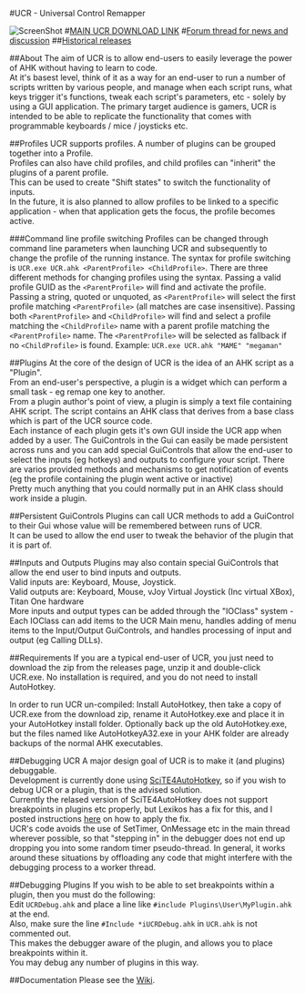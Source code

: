 #UCR - Universal Control Remapper

![ScreenShot](http://i.imgur.com/pSBxCbc.png)
#[MAIN UCR DOWNLOAD LINK](http://evilc.com/files/ahk/ucr/UCR.zip)
#[Forum thread for news and discussion](https://autohotkey.com/boards/viewtopic.php?t=12249)
##[Historical releases](https://github.com/evilC/UCR/releases)

##About
The aim of UCR is to allow end-users to easily leverage the power of AHK without having to learn to code.  
At it's basest level, think of it as a way for an end-user to run a number of scripts written by various people, and manage when each script runs, what keys trigger it's functions, tweak each script's parameters, etc - solely by using a GUI application.
The primary target audience is gamers, UCR is intended to be able to replicate the functionality that comes with programmable keyboards / mice / joysticks etc.

##Profiles
UCR supports profiles. A number of plugins can be grouped together into a Profile.  
Profiles can also have child profiles, and child profiles can "inherit" the plugins of a parent profile.  
This can be used to create "Shift states" to switch the functionality of inputs.  
In the future, it is also planned to allow profiles to be linked to a specific application - when that application gets the focus, the profile becomes active.

###Command line profile switching
Profiles can be changed through command line parameters when launching UCR and subsequently to change the profile of the running instance. The syntax for profile switching is `UCR.exe UCR.ahk <ParentProfile> <ChildProfile>`. There are three different methods for changing profiles using the syntax. Passing a valid profile GUID as the `<ParentProfile>` will find and activate the profile. Passing a string, quoted or unquoted, as `<ParentProfile>` will select the first profile matching `<ParentProfile>` (all matches are case insensitive). Passing both `<ParentProfile>` and `<ChildProfile>` will find and select a profile matching the `<ChildProfile>` name with a parent profile matching the `<ParentProfile>` name. The `<ParentProfile>` will be selected as fallback if no `<ChildProfile>` is found.
Example: `UCR.exe UCR.ahk "MAME" "megaman"`

##Plugins
At the core of the design of UCR is the idea of an AHK script as a "Plugin".  
From an end-user's perspective, a plugin is a widget which can perform a small task - eg remap one key to another.  
From a plugin author's point of view, a plugin is simply a text file containing AHK script.
The script contains an AHK class that derives from a base class which is part of the UCR source code.  
Each instance of each plugin gets it's own GUI inside the UCR app when added by a user.
The GuiControls in the Gui can easily be made persistent across runs and you can add special GuiControls that allow the end-user to select the inputs (eg hotkeys) and outputs to configure your script.
There are varios provided methods and mechanisms to get notification of events (eg the profile containing the plugin went active or inactive)  
Pretty much anything that you could normally put in an AHK class should work inside a plugin.  

##Persistent GuiControls
Plugins can call UCR methods to add a GuiControl to their Gui whose value will be remembered between runs of UCR.  
It can be used to allow the end user to tweak the behavior of the plugin that it is part of.

##Inputs and Outputs
Plugins may also contain special GuiControls that allow the end user to bind inputs and outputs.  
Valid inputs are: Keyboard, Mouse, Joystick.  
Valid outputs are: Keyboard, Mouse, vJoy Virtual Joystick (Inc virtual XBox), Titan One hardware  
More inputs and output types can be added through the "IOClass" system - Each IOClass can add items to the UCR Main menu, handles adding of menu items to the Input/Output GuiControls, and handles processing of input and output (eg Calling DLLs).  


##Requirements
If you are a typical end-user of UCR, you just need to download the zip from the releases page, unzip it and double-click UCR.exe. No installation is required, and you do not need to install AutoHotkey.  


In order to run UCR un-compiled:
Install AutoHotkey, then take a copy of UCR.exe from the download zip, rename it AutoHotkey.exe and place it in your AutoHotkey install folder. Optionally back up the old AutoHotkey.exe, but the files named like AutoHotkeyA32.exe in your AHK folder are already backups of the normal AHK executables.  

##Debugging UCR
A major design goal of UCR is to make it (and plugins) debuggable.  
Development is currently done using [SciTE4AutoHotkey](https://autohotkey.com/boards/viewtopic.php?f=6&t=62), so if you wish to debug UCR or a plugin, that is the advised solution.  
Currently the relased version of SciTE4AutoHotkey does not support breakpoints in plugins etc properly, but Lexikos has a fix for this, and I posted instructions [here](https://autohotkey.com/boards/viewtopic.php?p=111383#p111383) on how to apply the fix.  
UCR's code avoids the use of SetTimer, OnMessage etc in the main thread wherever possible, so that "stepping in" in the debugger does not end up dropping you into some random timer pseudo-thread. In general, it works around these situations by offloading any code that might interfere with the debugging process to a worker thread.

##Debugging Plugins
If you wish to be able to set breakpoints within a plugin, then you must do the following:  
Edit `UCRDebug.ahk` and place a line like `#include Plugins\User\MyPlugin.ahk` at the end.  
Also, make sure the line `#Include *iUCRDebug.ahk` in `UCR.ahk` is not commented out.  
This makes the debugger aware of the plugin, and allows you to place breakpoints within it.  
You may debug any number of plugins in this way.  

##Documentation
Please see the [Wiki](https://github.com/evilC/UCR/wiki).
